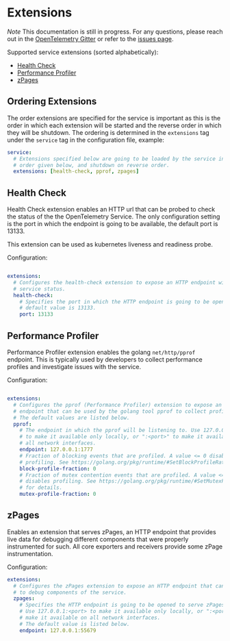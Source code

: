 # Extensions
*Note* This documentation is still in progress. For any questions, please reach
out in the [OpenTelemetry Gitter](https://gitter.im/open-telemetry/opentelemetry-service)
or refer to the [issues page](https://github.com/open-telemetry/opentelemetry-service/issues).

Supported service extensions (sorted alphabetically):
- [Health Check](#health-check)
- [Performance Profiler](#pprof)
- [zPages](#zpages)

## Ordering Extensions
The order extensions are specified for the service is important as this is the
order in which each extension will be started and the reverse order in which they
will be shutdown. The ordering is determined in the `extensions` tag under the
`service` tag in the configuration file, example:

```yaml
service:
  # Extensions specified below are going to be loaded by the service in the
  # order given below, and shutdown on reverse order.
  extensions: [health-check, pprof, zpages]
```

## <a name="health-check"></a>Health Check
Health Check extension enables an HTTP url that can be probed to check the
status of the the OpenTelemetry Service. The only configuration setting is the
port in which the endpoint is going to be available, the default port is 13133.

This extension can be used as kubernetes liveness and readiness probe.

Configuration:
```yaml

extensions:
  # Configures the health-check extension to expose an HTTP endpoint with the
  # service status.
  health-check:
    # Specifies the port in which the HTTP endpoint is going to be opened. The
    # default value is 13133.
    port: 13133
```

## <a name="pprof"></a>Performance Profiler
Performance Profiler extension enables the golang `net/http/pprof` endpoint.
This is typically used by developers to collect performance profiles and
investigate issues with the service.

Configuration:
```yaml

extensions:
  # Configures the pprof (Performance Profiler) extension to expose an HTTP
  # endpoint that can be used by the golang tool pprof to collect profiles.
  # The default values are listed below.
  pprof:
    # The endpoint in which the pprof will be listening to. Use 127.0.0.1:<port>
    # to make it available only locally, or ":<port>" to make it available on
    # all network interfaces.
    endpoint: 127.0.0.1:1777
    # Fraction of blocking events that are profiled. A value <= 0 disables
    # profiling. See https://golang.org/pkg/runtime/#SetBlockProfileRate for details.
    block-profile-fraction: 0
    # Fraction of mutex contention events that are profiled. A value <= 0
    # disables profiling. See https://golang.org/pkg/runtime/#SetMutexProfileFraction
    # for details.
    mutex-profile-fraction: 0
```

## <a name="zpages"></a>zPages
Enables an extension that serves zPages, an HTTP endpoint that provides live
data for debugging different components that were properly instrumented for such.
All core exporters and receivers provide some zPage instrumentation.

Configuration:
```yaml
extensions:
  # Configures the zPages extension to expose an HTTP endpoint that can be used
  # to debug components of the service.
  zpages:
    # Specifies the HTTP endpoint is going to be opened to serve zPages.
    # Use 127.0.0.1:<port> to make it available only locally, or ":<port>" to
    # make it available on all network interfaces.
    # The default value is listed below.
    endpoint: 127.0.0.1:55679
```
